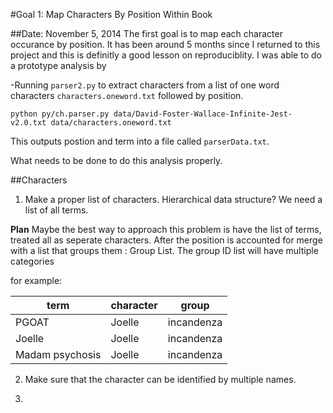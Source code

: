 #Goal 1: Map Characters By Position Within Book

##Date: November 5, 2014
The first goal is to map each character occurance by position. It has been around 5 months since I returned to this project and this is definitly a good lesson on reproduciblity.  I was able to do a prototype analysis by 

-Running `parser2.py` to extract characters from a list of one word characters `characters.oneword.txt` followed by position. 

    python py/ch.parser.py data/David-Foster-Wallace-Infinite-Jest-v2.0.txt data/characters.oneword.txt

This outputs postion and term into a file called `parserData.txt`.

What needs to be done to do this analysis properly.

##Characters
1. Make a proper list of characters. Hierarchical data structure? We need a list of all terms.  

**Plan** Maybe the best way to approach this problem is have the list of terms, treated all as seperate characters.  After the position is accounted for merge with a list that groups them : Group List.  The group ID list will have multiple categories 

for example: 

|term    | character | group|
| -------|-----------|------|
| PGOAT | Joelle    | incandenza|
|Joelle |Joelle     | incandenza|
|Madam psychosis | Joelle | incandenza|



2. Make sure that the character can be identified by multiple names. 

2. 
    
     

